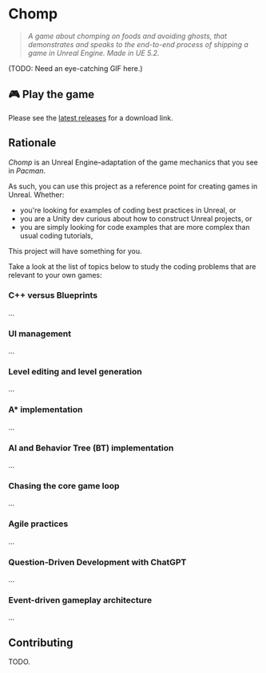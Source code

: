 # Chomp

> *A game about chomping on foods and avoiding ghosts, that demonstrates and speaks to the end-to-end process of shipping a game in Unreal Engine. Made in UE 5.2.*

(TODO: Need an eye-catching GIF here.)

## 🎮 Play the game

Please see the [latest releases](https://github.com/nucleartide/Chomp/releases) for a download link.

## Rationale

*Chomp* is an Unreal Engine–adaptation of the game mechanics that you see in *Pacman*.

As such, you can use this project as a reference point for creating games in Unreal. Whether:

- you're looking for examples of coding best practices in Unreal, or
- you are a Unity dev curious about how to construct Unreal projects, or
- you are simply looking for code examples that are more complex than usual coding tutorials,

This project will have something for you.

Take a look at the list of topics below to study the coding problems that are relevant to your own games:

### C++ versus Blueprints

...

### UI management

...

### Level editing and level generation

...

### A* implementation

...

### AI and Behavior Tree (BT) implementation

...

### Chasing the core game loop

...

### Agile practices

...

### Question-Driven Development with ChatGPT

...

### Event-driven gameplay architecture

...

## Contributing

TODO.
